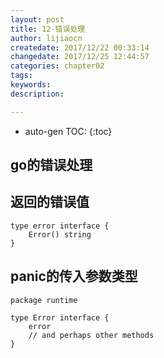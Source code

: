 ```yaml
---
layout: post
title: 12-错误处理
author: lijiaocn
createdate: 2017/12/22 00:33:14
changedate: 2017/12/25 12:44:57
categories: chapter02
tags:
keywords:
description: 

---
```


* auto-gen TOC:
{:toc}

## go的错误处理

## 返回的错误值

	type error interface {
		Error() string
	}

## panic的传入参数类型

	package runtime
	
	type Error interface {
		error
		// and perhaps other methods
	}




